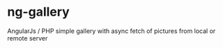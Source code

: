# ng-gallery
AngularJs / PHP simple gallery with async fetch of pictures from local or remote server
